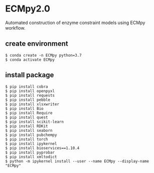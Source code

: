 # ECMpy2.0
Automated construction of enzyme constraint models using ECMpy workflow.

## create environment

```shell
$ conda create -n ECMpy python=3.7  
$ conda activate ECMpy
```
## install package 

```shell
$ pip install cobra  
$ pip install openpyxl  
$ pip install requests  
$ pip install pebble  
$ pip install xlsxwriter  
$ pip install Bio   
$ pip install Require  
$ pip install quest   
$ pip install scikit-learn  
$ pip install RDKit  
$ pip install seaborn 
$ pip install pubchempy
$ pip install torch
$ pip install ipykernel 
$ pip install bioservices==1.10.4
$ pip install pyprobar
$ pip install xmltodict
$ python -m ipykernel install --user --name ECMpy --display-name "ECMpy"  
